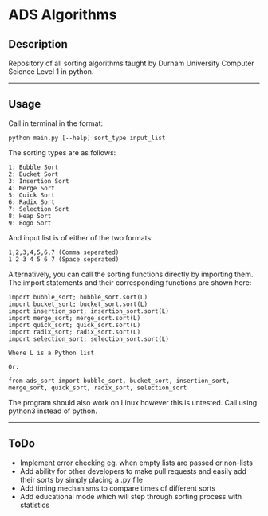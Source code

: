 # ADS Algorithms
## Description
Repository of all sorting algorithms taught by Durham University Computer Science Level 1 in python.

---
## Usage

Call in terminal in the format:

    python main.py [--help] sort_type input_list

The sorting types are as follows:

    1: Bubble Sort
    2: Bucket Sort
    3: Insertion Sort
    4: Merge Sort
    5: Quick Sort
    6: Radix Sort
    7: Selection Sort
    8: Heap Sort
    9: Bogo Sort

And input list is of either of the two formats:

    1,2,3,4,5,6,7 (Comma seperated)
    1 2 3 4 5 6 7 (Space seperated)

Alternatively, you can call the sorting functions directly by importing them. The import statements and their corresponding functions are shown here:

    import bubble_sort; bubble_sort.sort(L)
    import bucket_sort; bucket_sort.sort(L)
    import insertion_sort; insertion_sort.sort(L)
    import merge_sort; merge_sort.sort(L)
    import quick_sort; quick_sort.sort(L)
    import radix_sort; radix_sort.sort(L)
    import selection_sort; selection_sort.sort(L)

    Where L is a Python list

    Or:

    from ads_sort import bubble_sort, bucket_sort, insertion_sort, merge_sort, quick_sort, radix_sort, selection_sort

The program should also work on Linux however this is untested. Call using python3 instead of python.

---
## ToDo

* Implement error checking eg. when empty lists are passed or non-lists
* Add ability for other developers to make pull requests and easily add their sorts by simply placing a .py file
* Add timing mechanisms to compare times of different sorts
* Add educational mode which will step through sorting process with statistics
